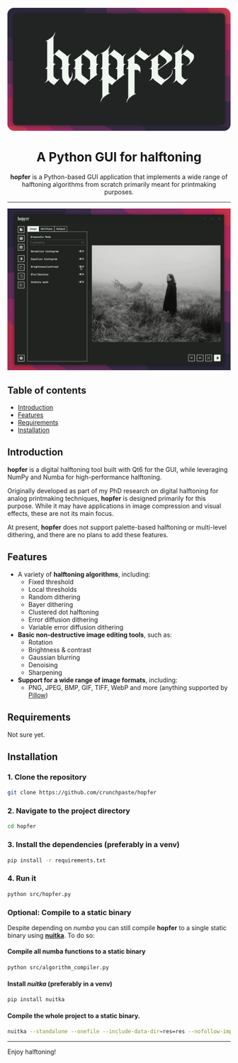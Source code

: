 <p align="center">
  <img src="thumbnail.svg" alt="Logo" style="max-width: 100%; height: auto;">
</p>

<h1 align="center">A Python GUI for halftoning</h1>

<p align="center">
<b>hopfer</b> is a Python-based GUI application that implements a wide range of halftoning algorithms from scratch primarily meant for printmaking purposes.
</p>

---

<p align="center">
    <img src="demo.webp" alt="Demo" style="max-width: 100%; height: auto;" />
</p>


## Table of contents

* [Introduction](#introduction)
* [Features](#features)
* [Requirements](#requirements)
* [Installation](#installation)

## Introduction

**hopfer** is a digital halftoning tool built with Qt6 for the GUI, while leveraging NumPy and Numba for high-performance halftoning.

Originally developed as part of my PhD research on digital halftoning for analog printmaking techniques, **hopfer** is designed primarily for this purpose. While it may have applications in image compression and visual effects, these are not its main focus.

At present, **hopfer** does not support palette-based halftoning or multi-level dithering, and there are no plans to add these features.
## Features

- A variety of **halftoning algorithms**, including:
  - Fixed threshold
  - Local thresholds
  - Random dithering
  - Bayer dithering
  - Clustered dot halftoning
  - Error diffusion dithering
  - Variable error diffusion dithering
- **Basic non-destructive image editing tools**, such as:
  - Rotation
  - Brightness & contrast
  - Gaussian blurring
  - Denoising
  - Sharpening
- **Support for a wide range of image formats**, including:
  - PNG, JPEG, BMP, GIF, TIFF, WebP and more (anything supported by [Pillow](https://pillow.readthedocs.io/en/stable/))

## Requirements

Not sure yet.

## Installation

### 1. Clone the repository

```bash
git clone https://github.com/crunchpaste/hopfer
```

### 2. Navigate to the project directory

```bash
cd hopfer
```

### 3. Install the dependencies (preferably in a venv)

```bash
pip install -r requirements.txt
```

### 4. Run it

```bash
python src/hopfer.py
```

### Optional: Compile to a static binary

Despite depending on *numba* you can still compile **hopfer** to a single static binary using [**nuitka**](https://nuitka.net/). To do so:

#### Compile all numba functions to a static binary

```bash
python src/algorithm_compiler.py
```

#### Install *nuitka* (preferably in a venv)

```bash
pip install nuitka
```

#### Compile the whole project to a static binary.

```bash
nuitka --standalone --onefile --include-data-dir=res=res --nofollow-import-to=numba --enable-plugins=pyside6 src/hopfer.py
```




---

Enjoy halftoning!
